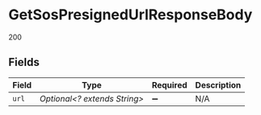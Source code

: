# GetSosPresignedUrlResponseBody

200


## Fields

| Field                        | Type                         | Required                     | Description                  |
| ---------------------------- | ---------------------------- | ---------------------------- | ---------------------------- |
| `url`                        | *Optional<? extends String>* | :heavy_minus_sign:           | N/A                          |